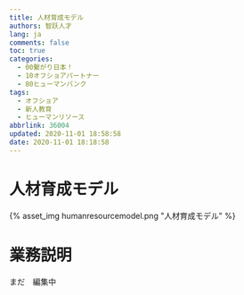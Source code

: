 ```yaml
---
title: 人材育成モデル
authors: 智跃人才
lang: ja
comments: false
toc: true
categories:
  - 00繋がり日本！
  - 10オフショアパートナー
  - 80ヒューマンバンク
tags:
  - オフショア
  - 新人教育
  - ヒューマンリソース
abbrlink: 36004
updated: 2020-11-01 18:58:58
date: 2020-11-01 18:18:58
---
```



# 人材育成モデル

{% asset_img humanresourcemodel.png "人材育成モデル" %}


# 業務説明

まだ　編集中